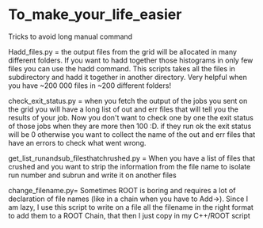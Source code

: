 # To_make_your_life_easier
Tricks to avoid long manual command

Hadd_files.py = the output files from the grid will be allocated in many different folders. If you want to hadd together those histograms in only few files you can use the hadd command. This scripts takes all the files in subdirectory and hadd it together in another directory. Very helpful when you have ~200 000 files in ~200 different folders!

check_exit_status.py = when you fetch the output of the jobs you sent on the grid you will have a long list of out and err files that will tell you the results of your job. Now you don't want to check one by one the exit status of those jobs when they are more then 100 :D.  if they run ok the exit status will be 0 otherwise you want to collect the name of the out and err files that have an errors to check what went wrong. 

get_list_runandsub_filesthatchrushed.py = When you have a list of files that crushed and you want to strip the information from the file name to isolate run number and subrun and write it on another files

change_filename.py= Sometimes ROOT is boring and requires a lot of declaration of file names (like in a chain when you have to Add->). Since I am lazy, I use this script to write on a file all the filename in the right format to add them to a ROOT Chain, that then I just copy in my C++/ROOT script
